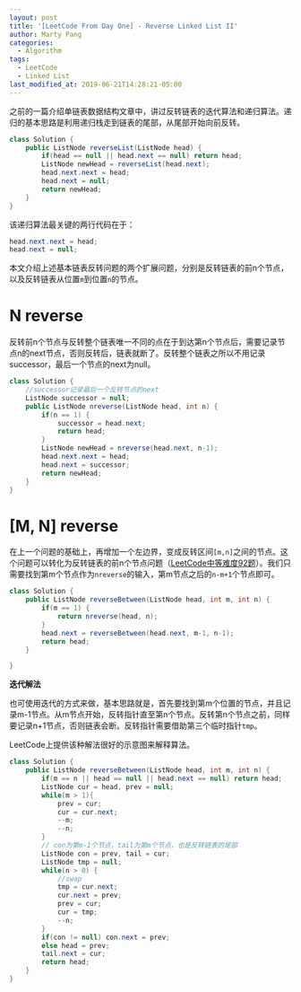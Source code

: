 ```yaml
---
layout: post
title: '[LeetCode From Day One] - Reverse Linked List II'
author: Marty Pang
categories: 
  - Algorithm
tags: 
  - LeetCode
  - Linked List
last_modified_at: 2019-06-21T14:28:21-05:00
---
```


之前的一篇介绍单链表数据结构文章中，讲过反转链表的迭代算法和递归算法。递归的基本思路是利用递归栈走到链表的尾部，从尾部开始向前反转。

```java
class Solution {
    public ListNode reverseList(ListNode head) {
        if(head == null || head.next == null) return head;
        ListNode newHead = reverseList(head.next);
        head.next.next = head;
        head.next = null;
        return newHead;
    }
}
```

该递归算法最关键的两行代码在于：

```java
head.next.next = head;
head.next = null;
```



本文介绍上述基本链表反转问题的两个扩展问题，分别是反转链表的前n个节点，以及反转链表从位置`m`到位置`n`的节点。

# N reverse

反转前n个节点与反转整个链表唯一不同的点在于到达第n个节点后，需要记录节点n的next节点，否则反转后，链表就断了。反转整个链表之所以不用记录successor，最后一个节点的next为null。

```java
class Solution {
    //successor记录最后一个反转节点的next
    ListNode successor = null;
    public ListNode nreverse(ListNode head, int n) {
        if(n == 1) {
            successor = head.next;
            return head;
        }
        ListNode newHead = nreverse(head.next, n-1);
        head.next.next = head;
        head.next = successor;
        return newHead;
    }
}
```

# [M, N] reverse

在上一个问题的基础上，再增加一个左边界，变成反转区间`[m,n]`之间的节点。这个问题可以转化为反转链表的前n个节点问题（[LeetCode中等难度92题](https://leetcode.com/problems/reverse-linked-list-ii)）。我们只需要找到第m个节点作为`nreverse`的输入，第m节点之后的`n-m+1`个节点即可。

```java
class Solution {
    public ListNode reverseBetween(ListNode head, int m, int n) {
        if(m == 1) {
            return nreverse(head, n);
        }
        head.next = reverseBetween(head.next, m-1, n-1);
        return head;
    }

}
```

**迭代解法**

也可使用迭代的方式来做，基本思路就是，首先要找到第m个位置的节点，并且记录m-1节点。从m节点开始，反转指针直至第n个节点。反转第n个节点之前，同样要记录n+1节点，否则链表会断。反转指针需要借助第三个临时指针`tmp`。

LeetCode上提供该种解法很好的示意图来解释算法。

```java
class Solution {
    public ListNode reverseBetween(ListNode head, int m, int n) {
        if(m == n || head == null || head.next == null) return head;
        ListNode cur = head, prev = null;
        while(m > 1){
            prev = cur;
            cur = cur.next;
            --m;
            --n;
        }
        // con为第m-1个节点，tail为第m个节点，也是反转链表的尾部
        ListNode con = prev, tail = cur;
        ListNode tmp = null;
        while(n > 0) {
            //swap
            tmp = cur.next;
            cur.next = prev;
            prev = cur;
            cur = tmp;
            --n;
        }
        if(con != null) con.next = prev;
        else head = prev;
        tail.next = cur;
        return head;
    }
}
```